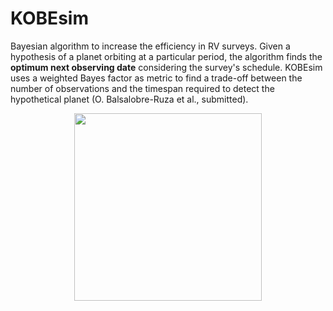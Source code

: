 # KOBEsim
Bayesian algorithm to increase the efficiency in RV surveys. Given a hypothesis of a planet orbiting at a particular period, the algorithm finds the **optimum next observing date** considering the survey's schedule. KOBEsim uses a weighted Bayes factor as metric to find a trade-off between the number of observations and the timespan required to detect the hypothetical planet (O. Balsalobre-Ruza et al., submitted).


<p align="center">
<img src="https://user-images.githubusercontent.com/47603865/182014462-65794d90-bee9-4b4d-9deb-e4b4ff7bbada.png" width="300" />


